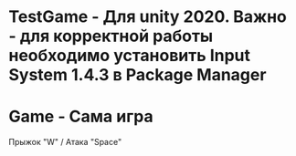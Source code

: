 # TestGame - Для unity 2020. Важно - для корректной работы необходимо установить Input System 1.4.3 в Package Manager
# Game - Сама игра
Прыжок "W" / Атака "Space"
